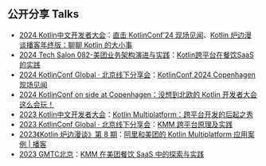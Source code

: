 ## 公开分享 Talks
- [2024 Kotlin中文开发者大会](https://lp.jetbrains.com/kotlin-online-conference-2024)：[直击 KotlinConf’24 现场见闻](https://www.bilibili.com/video/BV1m693YXE3m)、[Kotlin 炉边漫谈播客年终版：聊聊 Kotlin 的大小事](https://www.bilibili.com/video/BV1m693YXEU5)
- [2024 Tech Salon 082-美团业务架构演进与实践](https://mp.weixin.qq.com/s/mPFk--ysicFJq6uxt0Wr8Q)：[Kotlin跨平台在餐饮SaaS的实践](https://www.bilibili.com/video/BV1es421T71C)
- [2024 KotlinConf Global · 北京线下分享会](https://mp.weixin.qq.com/s/4gl1fg0Gt0HopPPN1PT16w)：[KotlinConf 2024 Copenhagen现场见闻](https://www.bilibili.com/video/BV14f421B7CS)
- [2024 KotlinConf on side at Copenhagen：没想到北欧的 Kotlin 开发者大会这么会玩！](https://b23.tv/qYbeygd)
- [2023 Kotlin中文开发者大会](https://mp.weixin.qq.com/s/8Y_GLO8TY-sDGQFRa1jw5Q)：[Kotlin Multiplatform：跨平台开发的后起之秀](https://www.bilibili.com/video/BV15K4y1i79t)
- [2023 KotlinConf Global · 北京线下分享会](https://mp.weixin.qq.com/s/8htEee1ErmCDGOv3FN7vjQ)：[KMM 跨平台原理及实践](https://www.bilibili.com/video/BV1Xs4y1u7jG)
- [2023《Kotlin 炉边漫谈》第 8 期](https://mp.weixin.qq.com/s/G9k-S6YbiGKlsAw1_NGJ3A)：[阿里和美团的 Kotlin Multiplatform 应用案例 | 播客](https://www.bilibili.com/video/BV12a4y1V7EC)
- [2023 GMTC北京](https://gmtc.infoq.cn/202302/beijing/presentation/4672)：[KMM 在美团餐饮 SaaS 中的探索与实践](https://time.geekbang.org/course/detail/100823201-811841)
